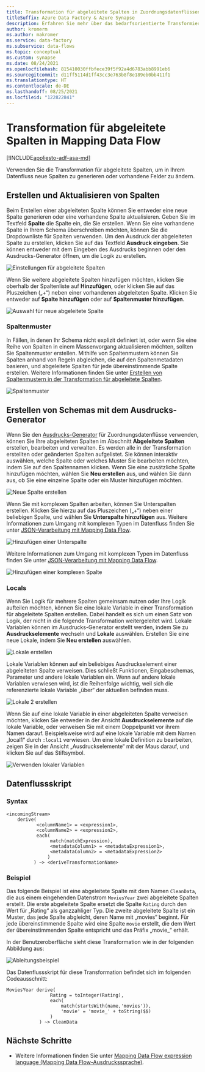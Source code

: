 ```yaml
---
title: Transformation für abgeleitete Spalten in Zuordnungsdatenflüssen
titleSuffix: Azure Data Factory & Azure Synapse
description: Erfahren Sie mehr über das bedarfsorientierte Transformieren von Daten in Azure Data Factory mithilfe der Transformation für abgeleitete Spalten in Zuordnungsdatenflüssen.
author: kromerm
ms.author: makromer
ms.service: data-factory
ms.subservice: data-flows
ms.topic: conceptual
ms.custom: synapse
ms.date: 08/24/2021
ms.openlocfilehash: 815410030ffbfece39f5f92a4d6783abb8991eb6
ms.sourcegitcommit: d11ff5114d1ff43cc3e763b8f8e189eb0bb411f1
ms.translationtype: HT
ms.contentlocale: de-DE
ms.lasthandoff: 08/25/2021
ms.locfileid: "122822841"
---
```

# <a name="derived-column-transformation-in-mapping-data-flow"></a>Transformation für abgeleitete Spalten in Mapping Data Flow

[!INCLUDE[appliesto-adf-asa-md](includes/appliesto-adf-asa-md.md)]

Verwenden Sie die Transformation für abgeleitete Spalten, um in Ihrem Datenfluss neue Spalten zu generieren oder vorhandene Felder zu ändern.

## <a name="create-and-update-columns"></a>Erstellen und Aktualisieren von Spalten

Beim Erstellen einer abgeleiteten Spalte können Sie entweder eine neue Spalte generieren oder eine vorhandene Spalte aktualisieren. Geben Sie im Textfeld **Spalte** die Spalte ein, die Sie erstellen. Wenn Sie eine vorhandene Spalte in Ihrem Schema überschreiben möchten, können Sie die Dropdownliste für Spalten verwenden. Um den Ausdruck der abgeleiteten Spalte zu erstellen, klicken Sie auf das Textfeld **Ausdruck eingeben**. Sie können entweder mit dem Eingeben des Ausdrucks beginnen oder den Ausdrucks-Generator öffnen, um die Logik zu erstellen.

![Einstellungen für abgeleitete Spalten](media/data-flow/create-derive-column.png "Einstellungen für abgeleitete Spalten")

Wenn Sie weitere abgeleitete Spalten hinzufügen möchten, klicken Sie oberhalb der Spaltenliste auf **Hinzufügen**, oder klicken Sie auf das Pluszeichen („+“) neben einer vorhandenen abgeleiteten Spalte. Klicken Sie entweder auf **Spalte hinzufügen** oder auf **Spaltenmuster hinzufügen**.

![Auswahl für neue abgeleitete Spalte](media/data-flow/add-derived-column.png "Auswahl für neue abgeleitete Spalte")

### <a name="column-patterns"></a>Spaltenmuster

In Fällen, in denen Ihr Schema nicht explizit definiert ist, oder wenn Sie eine Reihe von Spalten in einem Massenvorgang aktualisieren möchten, sollten Sie Spaltenmuster erstellen. Mithilfe von Spaltenmustern können Sie Spalten anhand von Regeln abgleichen, die auf den Spaltenmetadaten basieren, und abgeleitete Spalten für jede übereinstimmende Spalte erstellen. Weitere Informationen finden Sie unter [Erstellen von Spaltenmustern in der Transformation für abgeleitete Spalten](concepts-data-flow-column-pattern.md#column-patterns-in-derived-column-and-aggregate).

![Spaltenmuster](media/data-flow/column-pattern-derive.png "Spaltenmuster")

## <a name="building-schemas-using-the-expression-builder"></a>Erstellen von Schemas mit dem Ausdrucks-Generator

Wenn Sie den [Ausdrucks-Generator](concepts-data-flow-expression-builder.md) für Zuordnungsdatenflüsse verwenden, können Sie Ihre abgeleiteten Spalten im Abschnitt **Abgeleitete Spalten** erstellen, bearbeiten und verwalten. Es werden alle in der Transformation erstellten oder geänderten Spalten aufgelistet. Sie können interaktiv auswählen, welche Spalte oder welches Muster Sie bearbeiten möchten, indem Sie auf den Spaltennamen klicken. Wenn Sie eine zusätzliche Spalte hinzufügen möchten, wählen Sie **Neu erstellen** aus, und wählen Sie dann aus, ob Sie eine einzelne Spalte oder ein Muster hinzufügen möchten.

![Neue Spalte erstellen](media/data-flow/derive-add-column.png "Neue Spalte erstellen")

Wenn Sie mit komplexen Spalten arbeiten, können Sie Unterspalten erstellen. Klicken Sie hierzu auf das Pluszeichen („+“) neben einer beliebigen Spalte, und wählen Sie **Unterspalte hinzufügen** aus. Weitere Informationen zum Umgang mit komplexen Typen im Datenfluss finden Sie unter [JSON-Verarbeitung mit Mapping Data Flow](format-json.md#mapping-data-flow-properties).

![Hinzufügen einer Unterspalte](media/data-flow/derive-add-subcolumn.png "Hinzufügen einer Unterspalte")

Weitere Informationen zum Umgang mit komplexen Typen im Datenfluss finden Sie unter [JSON-Verarbeitung mit Mapping Data Flow](format-json.md#mapping-data-flow-properties).

![Hinzufügen einer komplexen Spalte](media/data-flow/derive-complex-column.png "Hinzufügen von Spalten")

### <a name="locals"></a>Locals

Wenn Sie Logik für mehrere Spalten gemeinsam nutzen oder Ihre Logik aufteilen möchten, können Sie eine lokale Variable in einer Transformation für abgeleitete Spalten erstellen. Dabei handelt es sich um einen Satz von Logik, der nicht in die folgende Transformation weitergeleitet wird. Lokale Variablen können im Ausdrucks-Generator erstellt werden, indem Sie zu **Ausdruckselemente** wechseln und **Lokale** auswählen. Erstellen Sie eine neue Lokale, indem Sie **Neu erstellen** auswählen.

![Lokale erstellen](media/data-flow/create-local.png "Lokale erstellen")

Lokale Variablen können auf ein beliebiges Ausdruckselement einer abgeleiteten Spalte verweisen. Dies schließt Funktionen, Eingabeschemas, Parameter und andere lokale Variablen ein. Wenn auf andere lokale Variablen verwiesen wird, ist die Reihenfolge wichtig, weil sich die referenzierte lokale Variable „über“ der aktuellen befinden muss.

![Lokale 2 erstellen](media/data-flow/create-local-2.png "Lokale 2 erstellen")

Wenn Sie auf eine lokale Variable in einer abgeleiteten Spalte verweisen möchten, klicken Sie entweder in der Ansicht **Ausdruckselemente** auf die lokale Variable, oder verweisen Sie mit einem Doppelpunkt vor ihrem Namen darauf. Beispielsweise wird auf eine lokale Variable mit dem Namen „local1“ durch `:local1` verwiesen. Um eine lokale Definition zu bearbeiten, zeigen Sie in der Ansicht „Ausdruckselemente“ mit der Maus darauf, und klicken Sie auf das Stiftsymbol.

![Verwenden lokaler Variablen](media/data-flow/using-locals.png "Verwenden lokaler Variablen")

## <a name="data-flow-script"></a>Datenflussskript

### <a name="syntax"></a>Syntax

```
<incomingStream>
    derive(
           <columnName1> = <expression1>,
           <columnName2> = <expression2>,
           each(
                match(matchExpression),
                <metadataColumn1> = <metadataExpression1>,
                <metadataColumn2> = <metadataExpression2>
               )
          ) ~> <deriveTransformationName>
```

### <a name="example"></a>Beispiel

Das folgende Beispiel ist eine abgeleitete Spalte mit dem Namen `CleanData`, die aus einem eingehenden Datenstrom `MoviesYear` zwei abgeleitete Spalten erstellt. Die erste abgeleitete Spalte ersetzt die Spalte `Rating` durch den Wert für „Rating“ als ganzzahliger Typ. Die zweite abgeleitete Spalte ist ein Muster, das jede Spalte abgleicht, deren Name mit „movies“ beginnt. Für jede übereinstimmende Spalte wird eine Spalte `movie` erstellt, die dem Wert der übereinstimmenden Spalte entspricht und das Präfix „movie_“ erhält. 

In der Benutzeroberfläche sieht diese Transformation wie in der folgenden Abbildung aus:

![Ableitungsbeispiel](media/data-flow/derive-script.png "Ableitungsbeispiel")

Das Datenflussskript für diese Transformation befindet sich im folgenden Codeausschnitt:

```
MoviesYear derive(
                Rating = toInteger(Rating),
                each(
                    match(startsWith(name,'movies')),
                    'movie' = 'movie_' + toString($$)
                )
            ) ~> CleanData
```

## <a name="next-steps"></a>Nächste Schritte

- Weitere Informationen finden Sie unter [Mapping Data Flow expression language (Mapping Data Flow-Ausdruckssprache)](data-flow-expression-functions.md).
